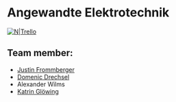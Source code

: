 # Angewandte Elektrotechnik

[![N|Trello](https://images.prismic.io/experte/b4e48555-ab0a-41a0-ba58-364b4e6b1a60_trello.png?auto=compress,format&w=100)](https://trello.com/invite/b/re50EZFq/427ca330402f4518e054d6163dca3c32/angewandte-elektrotechnik)

## Team member:
- [Justin Frommberger](https://github.com/JustinF97)
- [Domenic Drechsel](https://github.com/Domenic0312)
- Alexander Wilms
- [Katrin Glöwing](https://github.com/gitkatrin)
